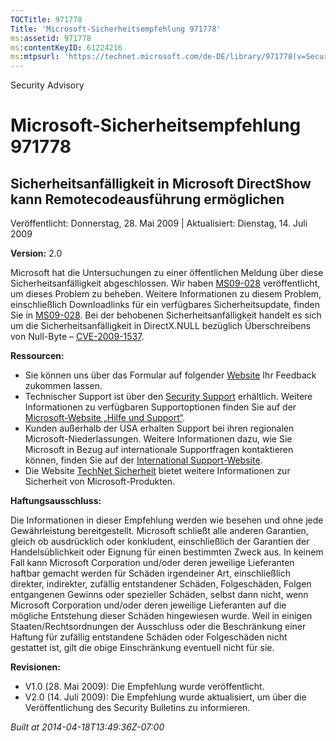```yaml
---
TOCTitle: 971778
Title: 'Microsoft-Sicherheitsempfehlung 971778'
ms:assetid: 971778
ms:contentKeyID: 61224216
ms:mtpsurl: 'https://technet.microsoft.com/de-DE/library/971778(v=Security.10)'
---
```


Security Advisory

Microsoft-Sicherheitsempfehlung 971778
======================================

Sicherheitsanfälligkeit in Microsoft DirectShow kann Remotecodeausführung ermöglichen
-------------------------------------------------------------------------------------

Veröffentlicht: Donnerstag, 28. Mai 2009 | Aktualisiert: Dienstag, 14. Juli 2009

**Version:** 2.0

Microsoft hat die Untersuchungen zu einer öffentlichen Meldung über diese Sicherheitsanfälligkeit abgeschlossen. Wir haben [MS09-028](https://go.microsoft.com/fwlink/?linkid=152887) veröffentlicht, um dieses Problem zu beheben. Weitere Informationen zu diesem Problem, einschließlich Downloadlinks für ein verfügbares Sicherheitsupdate, finden Sie in [MS09-028](https://go.microsoft.com/fwlink/?linkid=152887). Bei der behobenen Sicherheitsanfälligkeit handelt es sich um die Sicherheitsanfälligkeit in DirectX.NULL bezüglich Überschreibens von Null-Byte – [CVE-2009-1537](https://www.cve.mitre.org/cgi-bin/cvename.cgi?name=cve-2009-1537).

**Ressourcen:**

-   Sie können uns über das Formular auf folgender [Website](https://support.microsoft.com/common/survey.aspx?scid=sw;en;1257&amp;showpage=1&amp;ws=technet&amp;sd=tech) Ihr Feedback zukommen lassen.
-   Technischer Support ist über den [Security Support](https://go.microsoft.com/fwlink/?linkid=21131) erhältlich. Weitere Informationen zu verfügbaren Supportoptionen finden Sie auf der [Microsoft-Website „Hilfe und Support“](https://support.microsoft.com/).
-   Kunden außerhalb der USA erhalten Support bei ihren regionalen Microsoft-Niederlassungen. Weitere Informationen dazu, wie Sie Microsoft in Bezug auf internationale Supportfragen kontaktieren können, finden Sie auf der [International Support-Website](https://go.microsoft.com/fwlink/?linkid=21155).
-   Die Website [TechNet Sicherheit](https://www.microsoft.com/germany/technet/sicherheit/default.mspx) bietet weitere Informationen zur Sicherheit von Microsoft-Produkten.

**Haftungsausschluss:**

Die Informationen in dieser Empfehlung werden wie besehen und ohne jede Gewährleistung bereitgestellt. Microsoft schließt alle anderen Garantien, gleich ob ausdrücklich oder konkludent, einschließlich der Garantien der Handelsüblichkeit oder Eignung für einen bestimmten Zweck aus. In keinem Fall kann Microsoft Corporation und/oder deren jeweilige Lieferanten haftbar gemacht werden für Schäden irgendeiner Art, einschließlich direkter, indirekter, zufällig entstandener Schäden, Folgeschäden, Folgen entgangenen Gewinns oder spezieller Schäden, selbst dann nicht, wenn Microsoft Corporation und/oder deren jeweilige Lieferanten auf die mögliche Entstehung dieser Schäden hingewiesen wurde. Weil in einigen Staaten/Rechtsordnungen der Ausschluss oder die Beschränkung einer Haftung für zufällig entstandene Schäden oder Folgeschäden nicht gestattet ist, gilt die obige Einschränkung eventuell nicht für sie.

**Revisionen:**

-   V1.0 (28. Mai 2009): Die Empfehlung wurde veröffentlicht.
-   V2.0 (14. Juli 2009): Die Empfehlung wurde aktualisiert, um über die Veröffentlichung des Security Bulletins zu informieren.

*Built at 2014-04-18T13:49:36Z-07:00*
